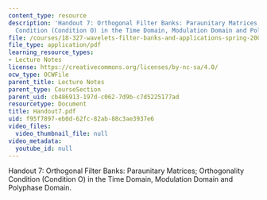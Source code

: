```yaml
---
content_type: resource
description: 'Handout 7: Orthogonal Filter Banks: Paraunitary Matrices; Orthogonality
  Condition (Condition O) in the Time Domain, Modulation Domain and Polyphase Domain.'
file: /courses/18-327-wavelets-filter-banks-and-applications-spring-2003/f95f7897eb0d62fc82ab88c3ae3937e6_Handout7.pdf
file_type: application/pdf
learning_resource_types:
- Lecture Notes
license: https://creativecommons.org/licenses/by-nc-sa/4.0/
ocw_type: OCWFile
parent_title: Lecture Notes
parent_type: CourseSection
parent_uid: cb486913-197d-c062-7d9b-c7d5225177ad
resourcetype: Document
title: Handout7.pdf
uid: f95f7897-eb0d-62fc-82ab-88c3ae3937e6
video_files:
  video_thumbnail_file: null
video_metadata:
  youtube_id: null
---
```

Handout 7: Orthogonal Filter Banks: Paraunitary Matrices; Orthogonality Condition (Condition O) in the Time Domain, Modulation Domain and Polyphase Domain.